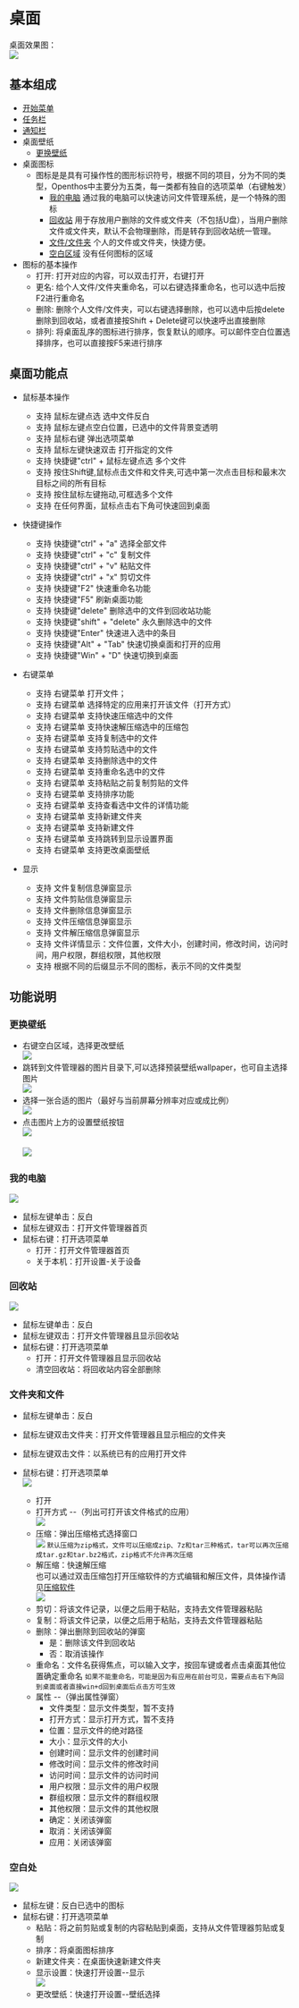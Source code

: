 # 桌面
   
桌面效果图：  
![](pic/zhuomian/Desktop_demo.png)

## 基本组成
   - [开始菜单](四.开始菜单.md)
   - [任务栏](五.任务栏.md)
   - [通知栏](六.通知栏.md)
   - 桌面壁纸
      - [更换壁纸](#更换壁纸)
   - 桌面图标
      - 图标是是具有可操作性的图形标识符号，根据不同的项目，分为不同的类型，Openthos中主要分为五类，每一类都有独自的选项菜单（右键触发）
         - [我的电脑](#我的电脑)   通过我的电脑可以快速访问文件管理系统，是一个特殊的图标
         - [回收站](#回收站)    用于存放用户删除的文件或文件夹（不包括U盘），当用户删除文件或文件夹，默认不会物理删除，而是转存到回收站统一管理。
         - [文件/文件夹](#文件夹和文件)   个人的文件或文件夹，快捷方便。
         - [空白区域](#空白处)    没有任何图标的区域
   - 图标的基本操作
      - 打开: 打开对应的内容，可以双击打开，右键打开
      - 更名: 给个人文件/文件夹重命名，可以右键选择重命名，也可以选中后按F2进行重命名
      - 删除: 删除个人文件/文件夹，可以右键选择删除，也可以选中后按delete删除到回收站，或者直接按Shift + Delete键可以快速呼出直接删除
      - 排列: 将桌面乱序的图标进行排序，恢复默认的顺序。可以邮件空白位置选择排序，也可以直接按F5来进行排序

## 桌面功能点
- 鼠标基本操作 
     - 支持 鼠标左键点选 选中文件反白
     - 支持 鼠标左键点空白位置，已选中的文件背景变透明
     - 支持 鼠标右键 弹出选项菜单
     - 支持 鼠标左键快速双击 打开指定的文件
     - 支持 快捷键"ctrl" + 鼠标左键点选 多个文件
     - 支持 按住Shift键,鼠标点击文件和文件夹,可选中第一次点击目标和最末次目标之间的所有目标
     - 支持 按住鼠标左键拖动,可框选多个文件
     - 支持 在任何界面，鼠标点击右下角可快速回到桌面
     
- 快捷键操作
     - 支持 快捷键"ctrl" + "a" 选择全部文件
     - 支持 快捷键"ctrl" + "c" 复制文件
     - 支持 快捷键"ctrl" + "v" 粘贴文件
     - 支持 快捷键"ctrl" + "x" 剪切文件
     - 支持 快捷键"F2" 快速重命名功能
     - 支持 快捷键"F5" 刷新桌面功能
     - 支持 快捷键"delete" 删除选中的文件到回收站功能
     - 支持 快捷键"shift" + "delete" 永久删除选中的文件
     - 支持 快捷键"Enter" 快速进入选中的条目
     - 支持 快捷键"Alt" + "Tab" 快速切换桌面和打开的应用
     - 支持 快捷键"Win" + "D" 快速切换到桌面
  
- 右键菜单
     - 支持 右键菜单 打开文件；
     - 支持 右键菜单 选择特定的应用来打开该文件（打开方式）
     - 支持 右键菜单 支持快速压缩选中的文件
     - 支持 右键菜单 支持快速解压缩选中的压缩包
     - 支持 右键菜单 支持复制选中的文件
     - 支持 右键菜单 支持剪贴选中的文件
     - 支持 右键菜单 支持删除选中的文件
     - 支持 右键菜单 支持重命名选中的文件
     - 支持 右键菜单 支持粘贴之前复制剪贴的文件
     - 支持 右键菜单 支持排序功能
     - 支持 右键菜单 支持查看选中文件的详情功能
     - 支持 右键菜单 支持新建文件夹
     - 支持 右键菜单 支持新建文件
     - 支持 右键菜单 支持跳转到显示设置界面
     - 支持 右键菜单 支持更改桌面壁纸
	 
- 显示
     - 支持 文件复制信息弹窗显示
     - 支持 文件剪贴信息弹窗显示
     - 支持 文件删除信息弹窗显示
     - 支持 文件压缩信息弹窗显示
     - 支持 文件解压缩信息弹窗显示
     - 支持 文件详情显示：文件位置，文件大小，创建时间，修改时间，访问时间，用户权限，群组权限，其他权限
     - 支持 根据不同的后缀显示不同的图标，表示不同的文件类型
     
## 功能说明
### 更换壁纸
   - 右键空白区域，选择更改壁纸  
![](pic/zhuomian/Desktop_wallpaper1.png)
   - 跳转到文件管理器的图片目录下,可以选择预装壁纸wallpaper，也可自主选择图片  
![](pic/zhuomian/Desktop_wallpaper2.png)
   - 选择一张合适的图片（最好与当前屏幕分辨率对应或成比例）  
![](pic/zhuomian/Desktop_wallpaper3.png)
   - 点击图片上方的设置壁纸按钮  
![](pic/zhuomian/Desktop_wallpaper4.png)<br />  
![](pic/zhuomian/Desktop_wallpaper5.png)
### 我的电脑
![](pic/zhuomian/Desktop_mycomputer.png)
   - 鼠标左键单击：反白
   - 鼠标左键双击：打开文件管理器首页
   - 鼠标右键：打开选项菜单
      - 打开：打开文件管理器首页
      - 关于本机：打开设置-关于设备
### 回收站
![](pic/zhuomian/Desktop_recyclebin.png)

   - 鼠标左键单击：反白
   - 鼠标左键双击：打开文件管理器且显示回收站
   - 鼠标右键：打开选项菜单
      - 打开：打开文件管理器且显示回收站
      - 清空回收站：将回收站内容全部删除
### 文件夹和文件
   - 鼠标左键单击：反白
   - 鼠标左键双击文件夹：打开文件管理器且显示相应的文件夹
   - 鼠标左键双击文件：以系统已有的应用打开文件
   - 鼠标右键：打开选项菜单  
![](pic/zhuomian/Desktop_file1.png)

      - 打开
      - 打开方式 --（列出可打开该文件格式的应用）  
![](pic/zhuomian/Desktop_file2.png)
      - 压缩：弹出压缩格式选择窗口  
![](pic/zhuomian/Desktop_file3.png)
    ```
    默认压缩为zip格式，文件可以压缩成zip、7z和tar三种格式，tar可以再次压缩成tar.gz和tar.bz2格式，zip格式不允许再次压缩
    ```
      - 解压缩：快速解压缩  
也可以通过双击压缩包打开压缩软件的方式编辑和解压文件，具体操作请见[压缩软件](../soft/压缩软件.md)  
![](pic/zhuomian/Desktop_file4.png)
      - 剪切：将该文件记录，以便之后用于粘贴，支持去文件管理器粘贴
      - 复制：将该文件记录，以便之后用于粘贴，支持去文件管理器粘贴
      - 删除：弹出删除到回收站的弹窗
         - 是：删除该文件到回收站
         - 否：取消该操作
      - 重命名：文件名获得焦点，可以输入文字，按回车键或者点击桌面其他位置确定重命名
    ```
    如果不能重命名，可能是因为有应用在前台可见，需要点击右下角回到桌面或者直接win+d回到桌面后点击方可生效
    ```
      - 属性 --（弹出属性弹窗）
         - 文件类型：显示文件类型，暂不支持
         - 打开方式：显示打开方式，暂不支持
         - 位置：显示文件的绝对路径
         - 大小：显示文件的大小
         - 创建时间：显示文件的创建时间
         - 修改时间：显示文件的修改时间
         - 访问时间：显示文件的访问时间
         - 用户权限：显示文件的用户权限
         - 群组权限：显示文件的群组权限
         - 其他权限：显示文件的其他权限
         - 确定：关闭该弹窗
         - 取消：关闭该弹窗
         - 应用：关闭该弹窗
### 空白处
![](pic/zhuomian/Desktop_blankrightbutton.png)

   - 鼠标左键：反白已选中的图标
   - 鼠标右键：打开选项菜单
      - 粘贴：将之前剪贴或复制的内容粘贴到桌面，支持从文件管理器剪贴或复制
      - 排序：将桌面图标排序
      - 新建文件夹：在桌面快速新建文件夹
      - 显示设置：快速打开设置--显示  
![](pic/zhuomian/Desktop_display.png)
      - 更改壁纸：快速打开设置--壁纸选择
